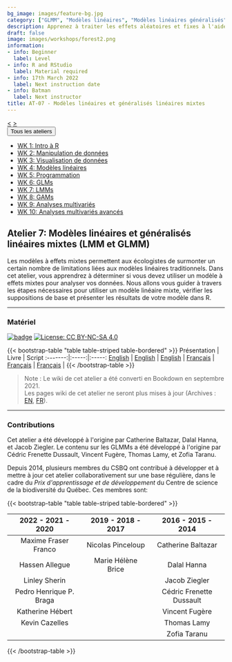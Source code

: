 ```yaml
---
bg_image: images/feature-bg.jpg
category: ["GLMM", "Modèles linéaires", "Modèles linéaires généralisés", "Modèles mixtes", "LMM"]
description: Apprenez à traiter les effets aléatoires et fixes à l'aide de LMM et GLMM!
draft: false
image: images/workshops/forest2.png
information:
- info: Beginner
  label: Level
- info: R and RStudio
  label: Material required
- info: 17th March 2022
  label: Next instruction date
- info: Batman
  label: Next instructor
title: AT-07 - Modèles linéaires et généralisés linéaires mixtes
---
```

<div class="btn-group" role="group" aria-label="...">
  <a href="https://qcbsrworkshops.github.io/workshops/r-workshop-06/" button type="button" class="btn btn-default"><</button></a>
  <a href="https://qcbsrworkshops.github.io/workshops/r-workshop-08/"button type="button" class="btn btn-default">></button></a>

<div class="btn-group" role="group">
    <button type="button" class="btn btn-default dropdown-toggle" data-toggle="dropdown" aria-haspopup="true" aria-expanded="false">
      Tous les ateliers
      <span class="caret"></span>
    </button>
    <ul class="dropdown-menu">
      <li><a href="https://qcbsrworkshops.github.io/workshops/r-workshop-01/">WK 1: Intro à R</a></li>
      <li><a href="https://qcbsrworkshops.github.io/workshops/r-workshop-02/">WK 2: Manipulation de données</a></li>
      <li><a href="https://qcbsrworkshops.github.io/workshops/r-workshop-03/">WK 3: Visualisation de données</a></li>
      <li><a href="https://qcbsrworkshops.github.io/workshops/r-workshop-04/">WK 4: Modèles linéaires</a></li>
      <li><a href="https://qcbsrworkshops.github.io/workshops/r-workshop-05/">WK 5: Programmation</a></li>
      <li><a href="https://qcbsrworkshops.github.io/workshops/r-workshop-06/">WK 6: GLMs</a></li>
      <li><a href="https://qcbsrworkshops.github.io/workshops/r-workshop-07/">WK 7: LMMs</a></li>
      <li><a href="https://qcbsrworkshops.github.io/workshops/r-workshop-08/">WK 8: GAMs</a></li>
      <li><a href="https://qcbsrworkshops.github.io/workshops/r-workshop-09/">WK 9: Analyses multivariés</a></li>
      <li><a href="https://qcbsrworkshops.github.io/workshops/r-workshop-10/">WK 10: Analyses multivariés avancés</a></li>
    </ul>
  </div>
</div>

## Atelier 7: Modèles linéaires et généralisés linéaires mixtes (LMM et GLMM)

Les modèles à effets mixtes permettent aux écologistes de surmonter un certain nombre de limitations liées aux modèles linéaires traditionnels. Dans cet atelier, vous apprendrez à déterminer si vous devez utiliser un modèle à effets mixtes pour analyser vos données. Nous allons vous guider à travers les étapes nécessaires pour utiliser un modèle linéaire mixte, vérifier les suppositions de base et présenter les résultats de votre modèle dans R.

----

### Matériel

[![badge](https://img.shields.io/static/v1?style=flat&label=Workshop&message=07&color=blue&logo=github)](https://github.com/QCBSRworkshops/workshop07) [![License: CC BY-NC-SA 4.0](https://img.shields.io/badge/License-CC%20BY--NC--SA%204.0-orange.svg)](https://creativecommons.org/licenses/by-nc-sa/4.0/)

{{< bootstrap-table "table table-striped table-bordered" >}}
 Présentation | Livre | Script 
:-------:|:-----:|:-----:
<a href="https://qcbsrworkshops.github.io/workshop07/pres-en/workshop07-pres-en.html" button type="button" class="btn btn-default">English</button></a> | <a href="https://qcbsrworkshops.github.io/workshop07/book-en/index.html" button type="button" class="btn btn-default">English</button></a> | <a href="https://qcbsrworkshops.github.io/workshop07/book-en/workshop07-script-en.R" button type="button" class="btn btn-default">English</button></a> | 
<a href="https://qcbsrworkshops.github.io/workshop07/pres-fr/workshop07-pres-fr.html" button type="button" class="btn btn-default">Français</button></a> | <a href="https://qcbsrworkshops.github.io/workshop07/book-fr/index.html" button type="button" class="btn btn-default">Français</button></a> | <a href="https://qcbsrworkshops.github.io/workshop07/book-fr/workshop07-script-fr.R" button type="button" class="btn btn-default">Français</button></a> | 
{{< /bootstrap-table >}}

> Note : Le wiki de cet atelier a été converti en Bookdown en septembre 2021. <br>
> Les pages wiki de cet atelier ne seront plus mises à jour (Archives : [EN](https://wiki.qcbs.ca/r_workshop6), [FR](https://wiki.qcbs.ca/r_atelier6)).


----

### Contributions

Cet atelier a été développé à l'origine par Catherine Baltazar, Dalal Hanna, et Jacob Ziegler. Le contenu sur les GLMMs a été développé à l'origine par Cédric Frenette Dussault, Vincent Fugère, Thomas Lamy, et Zofia Taranu.

Depuis 2014, plusieurs membres du CSBQ ont contribué à développer et à mettre à jour cet atelier collaborativement sur une base régulière, dans le cadre du *Prix d'apprentissage et de développement* du Centre de science de la biodiversité du Québec. Ces membres sont:

{{< bootstrap-table "table table-striped table-bordered" >}}

|      2022 - 2021 - 2020     |      2019 - 2018 - 2017     |      2016 - 2015 - 2014      |
|:---------------------------:|:---------------------------:|:----------------------------:|
| Maxime Fraser Franco    |     Nicolas Pinceloup   | Catherine Baltazar |
|  Hassen Allegue         |      Marie Hélène Brice  |        Dalal Hanna       |
|     Linley Sherin       |                      |       Jacob Ziegler       |
| Pedro Henrique P. Braga |                             |      Cédric Frenette Dussault  |
|   Katherine Hébert      |                             |    Vincent Fugère         |
|   Kevin Cazelles        |                             |    Thomas Lamy      |
|           |                             |    Zofia Taranu      |

{{< /bootstrap-table >}}
